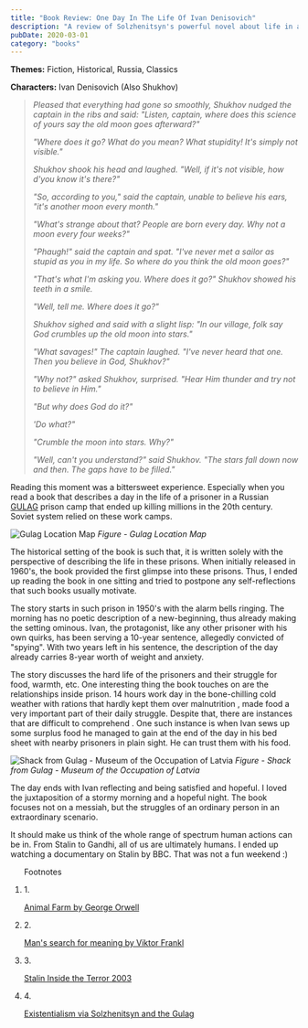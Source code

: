 ```yaml
---
title: "Book Review: One Day In The Life Of Ivan Denisovich"
description: "A review of Solzhenitsyn's powerful novel about life in a Soviet labor camp"
pubDate: 2020-03-01
category: "books"
---
```


<div class="intro">

**Themes:** <span>Fiction</span>, <span>Historical</span>, <span>Russia</span>, <span>Classics</span>

**Characters:** <span>Ivan Denisovich (Also Shukhov)</span>

</div>

> *Pleased that everything had gone so smoothly, Shukhov nudged the captain in the ribs and said: "Listen, captain, where does this science of yours say the old moon goes afterward?"*
> 
> *"Where does it go? What do you mean? What stupidity! It's simply not visible."*
> 
> *Shukhov shook his head and laughed. "Well, if it's not visible, how d'you know it's there?"*
> 
> *"So, according to you," said the captain, unable to believe his ears, "it's another moon every month."*
> 
> *"What's strange about that? People are born every day. Why not a moon every four weeks?"*
> 
> *"Phaugh!" said the captain and spat. "I've never met a sailor as stupid as you in my life. So where do you think the old moon goes?"*
> 
> *"That's what I'm asking you. Where does it go?" Shukhov showed his teeth in a smile.*
> 
> *"Well, tell me. Where does it go?"*
> 
> *Shukhov sighed and said with a slight lisp: "In our village, folk say God crumbles up the old moon into stars."*
> 
> *"What savages!" The captain laughed. "I've never heard that one. Then you believe in God, Shukhov?"*
> 
> *"Why not?" asked Shukhov, surprised. "Hear Him thunder and try not to believe in Him."*
> 
> *"But why does God do it?"*
> 
> *'Do what?"*
> 
> *"Crumble the moon into stars. Why?"*
> 
> *"Well, can't you understand?" said Shukhov. "The stars fall down now and then. The gaps have to be filled."*

Reading this moment was a bittersweet experience. Especially when you read a book that describes a day in the life of a prisoner in a Russian [GULAG](https://en.wikipedia.org/wiki/Gulag) prison camp that ended up killing millions in the 20th century. Soviet system relied on these work camps.

![Gulag Location Map](/assets/Gulag_Location_Map.svg)
*Figure - Gulag Location Map*

The historical setting of the book is such that, it is written solely with the perspective of describing the life in these prisons. When initially released in 1960's, the book provided the first glimpse into these prisons. Thus, I ended up reading the book in one sitting and tried to postpone any self-reflections that such books usually motivate.

The story starts in such prison in 1950's with the alarm bells ringing. The morning has no poetic description of a new-beginning, thus already making the setting ominous. Ivan, the protagonist, like any other prisoner with his own quirks, has been serving a 10-year sentence, allegedly convicted of "spying". With two years left in his sentence, the description of the day already carries 8-year worth of weight and anxiety.

The story discusses the hard life of the prisoners and their struggle for food, warmth, etc. One interesting thing the book touches on are the relationships inside prison. 14 hours work day in the bone-chilling cold weather with rations that hardly kept them over malnutrition , made food a very important part of their daily struggle. Despite that, there are instances that are difficult to comprehend . One such instance is when Ivan sews up some surplus food he managed to gain at the end of the day in his bed sheet with nearby prisoners in plain sight. He can trust them with his food.

![Shack from Gulag - Museum of the Occupation of Latvia](/assets/440px-Shack_from_Gulag_-_Museum_of_the_Occupation_of_Latvia.JPG)
*Figure - Shack from Gulag - Museum of the Occupation of Latvia*

The day ends with Ivan reflecting and being satisfied and hopeful. I loved the juxtaposition of a stormy morning and a hopeful night. The book focuses not on a messiah, but the struggles of an ordinary person in an extraordinary scenario.

It should make us think of the whole range of spectrum human actions can be in. From Stalin to Gandhi, all of us are ultimately humans. I ended up watching a documentary on Stalin by BBC. That was not a fun weekend :)

<ol class="footnote">
  <p class="footnote__title">Footnotes</p>
  <li>
    1.
    <a class="link" target="_blank" href="https://en.wikipedia.org/wiki/Animal_Farm">
      <p class="footnote__text">Animal Farm by George Orwell</p>
    </a>
  </li>
  <li>
    2.
    <a class="link" target="_blank" href="https://en.wikipedia.org/wiki/Man%27s_Search_for_Meaning">
      <p class="footnote__text">Man's search for meaning by Viktor Frankl</p>
    </a>
  </li>
  <li>
    3.
    <a class="link" target="_blank" href="https://www.youtube.com/watch?v=RnrPqoQw_D8">
      <p class="footnote__text">Stalin Inside the Terror 2003</p>
    </a>
  </li>
  <li>
    4.
    <a class="link" target="_blank" href="https://www.youtube.com/watch?v=w84uRYq0Uc8">
      <p class="footnote__text">Existentialism via Solzhenitsyn and the Gulag</p>
    </a>
  </li>
</ol>